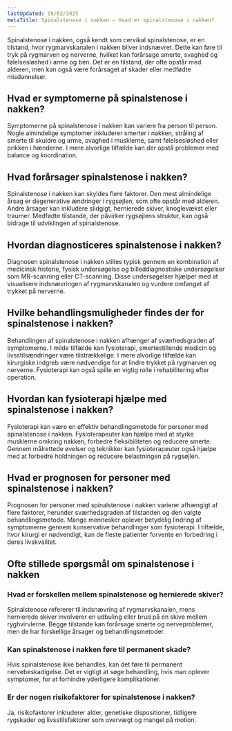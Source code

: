 ```yaml
---
lastUpdated: 19/02/2025
metaTitle: Spinalstenose i nakken – Hvad er spinalstenose i nakken?
---
```


Spinalstenose i nakken, også kendt som cervikal spinalstenose, er en tilstand, hvor rygmarvskanalen i nakken bliver indsnævret. Dette kan føre til tryk på rygmarven og nerverne, hvilket kan forårsage smerte, svaghed og følelsesløshed i arme og ben. Det er en tilstand, der ofte opstår med alderen, men kan også være forårsaget af skader eller medfødte misdannelser.

## Hvad er symptomerne på spinalstenose i nakken?

Symptomerne på spinalstenose i nakken kan variere fra person til person. Nogle almindelige symptomer inkluderer smerter i nakken, stråling af smerte til skuldre og arme, svaghed i musklerne, samt følelsesløshed eller prikken i hænderne. I mere alvorlige tilfælde kan der opstå problemer med balance og koordination.

## Hvad forårsager spinalstenose i nakken?

Spinalstenose i nakken kan skyldes flere faktorer. Den mest almindelige årsag er degenerative ændringer i rygsøjlen, som ofte opstår med alderen. Andre årsager kan inkludere slidgigt, hernierede skiver, knoglevækst eller traumer. Medfødte tilstande, der påvirker rygsøjlens struktur, kan også bidrage til udviklingen af spinalstenose.

## Hvordan diagnosticeres spinalstenose i nakken?

Diagnosen spinalstenose i nakken stilles typisk gennem en kombination af medicinsk historie, fysisk undersøgelse og billeddiagnostiske undersøgelser som MR-scanning eller CT-scanning. Disse undersøgelser hjælper med at visualisere indsnævringen af rygmarvskanalen og vurdere omfanget af trykket på nerverne.

## Hvilke behandlingsmuligheder findes der for spinalstenose i nakken?

Behandlingen af spinalstenose i nakken afhænger af sværhedsgraden af symptomerne. I milde tilfælde kan fysioterapi, smertestillende medicin og livsstilsændringer være tilstrækkelige. I mere alvorlige tilfælde kan kirurgiske indgreb være nødvendige for at lindre trykket på rygmarven og nerverne. Fysioterapi kan også spille en vigtig rolle i rehabilitering efter operation.

## Hvordan kan fysioterapi hjælpe med spinalstenose i nakken?

Fysioterapi kan være en effektiv behandlingsmetode for personer med spinalstenose i nakken. Fysioterapeuter kan hjælpe med at styrke musklerne omkring nakken, forbedre fleksibiliteten og reducere smerte. Gennem målrettede øvelser og teknikker kan fysioterapeuter også hjælpe med at forbedre holdningen og reducere belastningen på rygsøjlen.

## Hvad er prognosen for personer med spinalstenose i nakken?

Prognosen for personer med spinalstenose i nakken varierer afhængigt af flere faktorer, herunder sværhedsgraden af tilstanden og den valgte behandlingsmetode. Mange mennesker oplever betydelig lindring af symptomerne gennem konservative behandlinger som fysioterapi. I tilfælde, hvor kirurgi er nødvendigt, kan de fleste patienter forvente en forbedring i deres livskvalitet.

## Ofte stillede spørgsmål om spinalstenose i nakken

### Hvad er forskellen mellem spinalstenose og hernierede skiver?

Spinalstenose refererer til indsnævring af rygmarvskanalen, mens hernierede skiver involverer en udbuling eller brud på en skive mellem ryghvirvlerne. Begge tilstande kan forårsage smerte og nerveproblemer, men de har forskellige årsager og behandlingsmetoder.

### Kan spinalstenose i nakken føre til permanent skade?

Hvis spinalstenose ikke behandles, kan det føre til permanent nervebeskadigelse. Det er vigtigt at søge behandling, hvis man oplever symptomer, for at forhindre yderligere komplikationer.

### Er der nogen risikofaktorer for spinalstenose i nakken?

Ja, risikofaktorer inkluderer alder, genetiske dispositioner, tidligere rygskader og livsstilsfaktorer som overvægt og mangel på motion.
